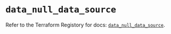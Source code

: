 # `data_null_data_source`

Refer to the Terraform Registory for docs: [`data_null_data_source`](https://www.terraform.io/docs/providers/null/d/data_source).
